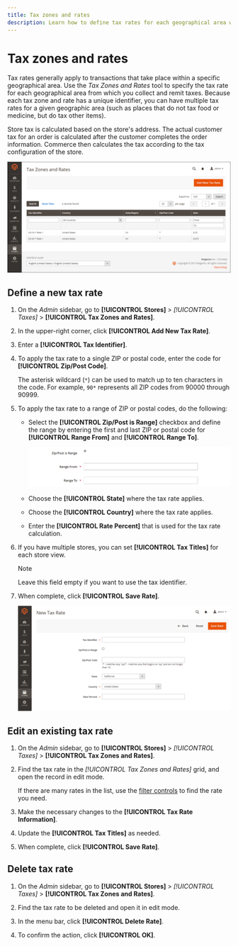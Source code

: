 ```yaml
---
title: Tax zones and rates
description: Learn how to define tax rates for each geographical area where you collect and remit taxes.
---
```

# Tax zones and rates

Tax rates generally apply to transactions that take place within a specific geographical area. Use the _Tax Zones and Rates_ tool to specify the tax rate for each geographical area from which you collect and remit taxes. Because each tax zone and rate has a unique identifier, you can have multiple tax rates for a given geographic area (such as places that do not tax food or medicine, but do tax other items).

Store tax is calculated based on the store's address. The actual customer tax for an order is calculated after the customer completes the order information. Commerce then calculates the tax according to the tax configuration of the store.

![Tax Zones and Rates](./assets/tax-zones-rates.png)<!-- zoom -->

## Define a new tax rate

1. On the _Admin_ sidebar, go to **[!UICONTROL Stores]** > _[!UICONTROL Taxes]_ > **[!UICONTROL Tax Zones and Rates]**.

1. In the upper-right corner, click **[!UICONTROL Add New Tax Rate]**.

1. Enter a **[!UICONTROL Tax Identifier]**.

1. To apply the tax rate to a single ZIP or postal code, enter the code for **[!UICONTROL Zip/Post Code]**.

   The asterisk wildcard (`*`) can be used to match up to ten characters in the code. For example, `90*` represents all ZIP codes from 90000 through 90999.

1. To apply the tax rate to a range of ZIP or postal codes, do the following:

   - Select the **[!UICONTROL Zip/Post is Range]** checkbox and define the range by entering the first and last ZIP or postal code for **[!UICONTROL Range From]** and **[!UICONTROL Range To]**.

      ![ZIP/Post is Range](./assets/tax-rate-new-zip-post-range.png)<!-- zoom -->

   - Choose the **[!UICONTROL State]** where the tax rate applies.

   - Choose the **[!UICONTROL Country]** where the tax rate applies.

   - Enter the **[!UICONTROL Rate Percent]** that is used for the tax rate calculation.

1. If you have multiple stores, you can set **[!UICONTROL Tax Titles]** for each store view.

   >[!NOTE]
   >
   >Leave this field empty if you want to use the tax identifier.

1. When complete, click **[!UICONTROL Save Rate]**.

   ![New Tax Rate](./assets/tax-rate-new.png)<!-- zoom -->

## Edit an existing tax rate

1. On the _Admin_ sidebar, go to **[!UICONTROL Stores]** > _[!UICONTROL Taxes]_ > **[!UICONTROL Tax Zones and Rates]**.

1. Find the tax rate in the _[!UICONTROL Tax Zones and Rates]_ grid, and open the record in edit mode.

   If there are many rates in the list, use the [filter controls](../getting-started/admin-grid-controls.md) to find the rate you need.

1. Make the necessary changes to the **[!UICONTROL Tax Rate Information]**.

1. Update the **[!UICONTROL Tax Titles]** as needed.

1. When complete, click **[!UICONTROL Save Rate]**.

## Delete tax rate

1. On the _Admin_ sidebar, go to **[!UICONTROL Stores]** > _[!UICONTROL Taxes]_ > **[!UICONTROL Tax Zones and Rates]**.

1. Find the tax rate to be deleted and open it in edit mode.

1. In the menu bar, click **[!UICONTROL Delete Rate]**.

1. To confirm the action, click **[!UICONTROL OK]**.
